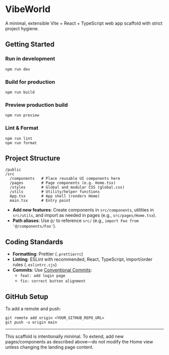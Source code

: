 # VibeWorld

A minimal, extensible Vite + React + TypeScript web app scaffold with strict project hygiene.

## Getting Started

### Run in development
```
npm run dev
```

### Build for production
```
npm run build
```

### Preview production build
```
npm run preview
```

### Lint & Format
```
npm run lint
npm run format
```

## Project Structure
```
/public
/src
  /components   # Place reusable UI components here
  /pages        # Page components (e.g. Home.tsx)
  /styles       # Global and modular CSS (global.css)
  /utils        # Utility/helper functions
  App.tsx       # App shell (renders Home)
  main.tsx      # Entry point
```

- **Add new features**: Create components in `src/components`, utilities in `src/utils`, and import as needed in pages (e.g., `src/pages/Home.tsx`).
- **Path aliases**: Use `@/` to reference `src/` (e.g., `import Foo from '@/components/Foo'`).

## Coding Standards
- **Formatting**: Prettier (`.prettierrc`)
- **Linting**: ESLint with recommended, React, TypeScript, import/order rules (`.eslintrc.cjs`)
- **Commits**: Use [Conventional Commits](https://www.conventionalcommits.org/en/v1.0.0/):
  - `feat: add login page`
  - `fix: correct button alignment`

## GitHub Setup
To add a remote and push:
```
git remote add origin <YOUR_GITHUB_REPO_URL>
git push -u origin main
```

---

This scaffold is intentionally minimal. To extend, add new pages/components as described above—do not modify the Home view unless changing the landing page content.
